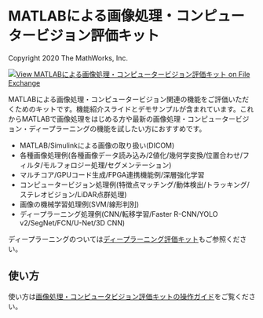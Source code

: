 # MATLABによる画像処理・コンピュー​タービジョン評価キット
Copyright 2020 The MathWorks, Inc.

[![View MATLABによる画像処理・コンピュータービジョン評価キット on File Exchange](https://www.mathworks.com/matlabcentral/images/matlab-file-exchange.svg)](https://jp.mathworks.com/matlabcentral/fileexchange/68741-matlab)

MATLABによる画像処理・コンピュータービジョン関連の機能をご評価いただくためのキットです。機能紹介スライドとデモサンプルが含まれています。これからMATLABで画像処理をはじめる方や最新の画像処理・コンピュータービジョン・ディープラーニングの機能を試したい方におすすめです。

* MATLAB/Simulinkによる画像の取り扱い(DICOM)
* 各種画像処理例(各種画像データ読み込み/2値化/幾何学変換/位置合わせ/フィルタ/モルフォロジー処理/セグメンテーション)
* マルチコア/GPUコード生成/FPGA連携機能例/深層強化学習
* コンピュータービジョン処理例(特徴点マッチング/動体検出/トラッキング/ステレオビジョン/LiDAR点群処理)
* 画像の機械学習処理例(SVM/線形判別)
* ディープラーニング処理例(CNN/転移学習/Faster R-CNN/YOLO v2/SegNet/FCN/U-Net/3D CNN)

ディープラーニングのついては[ディープラーニング評価キット](https://jp.mathworks.com/matlabcentral/fileexchange/70156)もご参照ください。

## 使い方

使い方は[画像処理・コンピュータビジョン評価キットの操作ガイド](https://jp.mathworks.com/videos/how-to-use-the-image-processing-and-computer-vision-evaluation-kit-1540461587600.html)をご覧ください。
